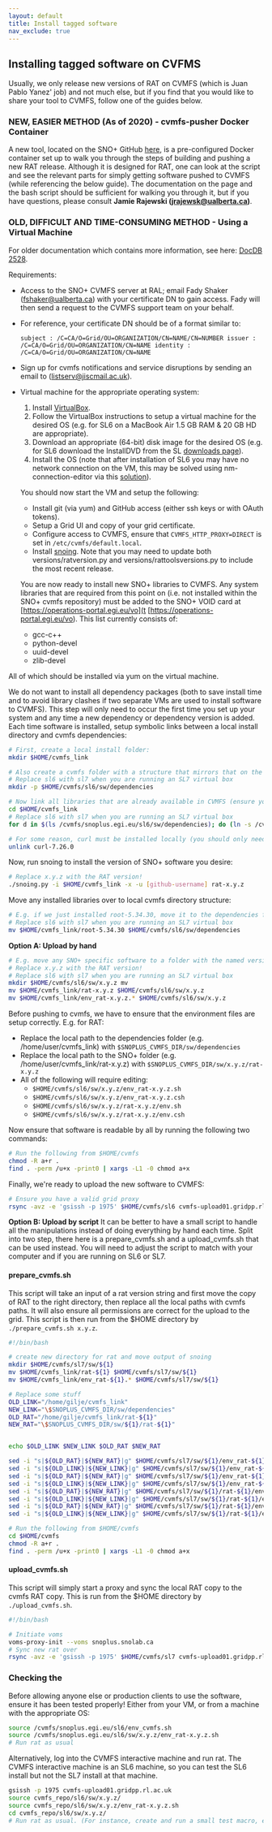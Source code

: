 ```yaml
---
layout: default
title: Install tagged software
nav_exclude: true
---
```


## Installing tagged software on CVFMS

Usually, we only release new versions of RAT on CVMFS (which is Juan Pablo Yanez' job) and not much else, but if you find that you would like to share your tool to CVMFS, follow one of the guides below.

### **NEW, EASIER METHOD (As of 2020) - cvmfs-pusher Docker Container**

A new tool, located on the SNO+ GitHub [here](https://github.com/snoplus/cvmfs-pusher), is a pre-configured Docker container set up to walk you through the steps of building and pushing a new RAT release. Although it is designed for RAT, one can look at the script and see the relevant parts for simply getting software pushed to CVMFS (while referencing the below guide). The documentation on the page and the bash script should be sufficient for walking you through it, but if you have questions, please consult **Jamie Rajewski (jrajewsk@ualberta.ca)**.

### **OLD, DIFFICULT AND TIME-CONSUMING METHOD - Using a Virtual Machine**

For older documentation which contains more information, see here: [DocDB 2528](https://www.snolab.ca/snoplus/private/DocDB/cgi/ShowDocument?docid=2528).

Requirements:
* Access to the SNO+ CVMFS server at RAL; email Fady Shaker (fshaker@ualberta.ca) with your certificate DN to gain access. Fady will then send a request to the CVMFS support team on your behalf.
* For reference, your certificate DN should be of a format similar to: 
  ```
  subject : /C=CA/O=Grid/OU=ORGANIZATION/CN=NAME/CN=NUMBER issuer : /C=CA/O=Grid/OU=ORGANIZATION/CN=NAME identity : /C=CA/O=Grid/OU=ORGANIZATION/CN=NAME
  ```
* Sign up for cvmfs notifications and service disruptions by sending an email to (listserv@jiscmail.ac.uk).
* Virtual machine for the appropriate operating system:
  1. Install [VirtualBox](https://www.virtualbox.org/).
  1. Follow the VirtualBox instructions to setup a virtual machine for the desired OS (e.g. for SL6 on a MacBook Air 1.5 GB RAM & 20 GB HD are appropriate).
  1. Download an appropriate (64-bit) disk image for the desired OS (e.g. for SL6 download the InstallDVD from the SL [downloads page](https://scientificlinux.org/downloads/)).
  1. Install the OS (note that after installation of SL6 you may have no network connection on the VM, this may be solved using nm-connection-editor via this [solution](https://unix.stackexchange.com/questions/78295/centos-no-network-interface-after-installation-in-virtualbox)).
  
  You should now start the VM and setup the following:
  * Install git (via yum) and GitHub access (either ssh keys or with OAuth tokens).
  * Setup a Grid UI and copy of your grid certificate.
  * Configure access to CVMFS, ensure that `CVMFS_HTTP_PROXY=DIRECT` is set in `/etc/cvmfs/default.local`.
  * Install [snoing](https://github.com/snoplus/snoing). Note that you may need to update both versions/ratversion.py and versions/rattoolsversions.py to include the most recent release.
  
  You are now ready to install new SNO+ libraries to CVMFS. Any system libraries that are required from this point on (i.e. not installed within the SNO+ cvmfs repository) must be added to the SNO+ VOID card at [https://operations-portal.egi.eu/vo](t [https://operations-portal.egi.eu/vo). This list currently consists of:
  * gcc-c++
  * python-devel
  * uuid-devel
  * zlib-devel
  
All of which should be installed via yum on the virtual machine.

We do not want to install all dependency packages (both to save install time and to avoid library clashes if two separate VMs are used to install software to CVMFS). This step will only need to occur the first time you set up your system and any time a new dependency or dependency version is added. Each time software is installed, setup symbolic links between a local install directory and cvmfs dependencies:
```bash
# First, create a local install folder:
mkdir $HOME/cvmfs_link

# Also create a cvmfs folder with a structure that mirrors that on the cvmfs server:
# Replace sl6 with sl7 when you are running an SL7 virtual box
mkdir -p $HOME/cvmfs/sl6/sw/dependencies

# Now link all libraries that are already available in CVMFS (ensure you're copying libraries for the correct OS):
cd $HOME/cvmfs_link
# Replace sl6 with sl7 when you are running an SL7 virtual box
for d in $(ls /cvmfs/snoplus.egi.eu/sl6/sw/dependencies); do (ln -s /cvmfs/snoplus.egi.eu/sl6/sw/dependencies/$d); done

# For some reason, curl must be installed locally (you should only need to do this the first time!)
unlink curl-7.26.0
```
Now, run snoing to install the version of SNO+ software you desire:
```bash
# Replace x.y.z with the RAT version!
./snoing.py -i $HOME/cvmfs_link -x -u [github-username] rat-x.y.z
```
Move any installed libraries over to local cvmfs directory structure:
```bash
# E.g. if we just installed root-5.34.30, move it to the dependencies folder
# Replace sl6 with sl7 when you are running an SL7 virtual box
mv $HOME/cvmfs_link/root-5.34.30 $HOME/cvmfs/sl6/sw/dependencies
```
**Option A: Upload by hand**
```bash
# E.g. move any SNO+ specific software to a folder with the named version number
# Replace x.y.z with the RAT version!
# Replace sl6 with sl7 when you are running an SL7 virtual box
mkdir $HOME/cvmfs/sl6/sw/x.y.z mv
mv $HOME/cvmfs_link/rat-x.y.z $HOME/cvmfs/sl6/sw/x.y.z
mv $HOME/cvmfs_link/env_rat-x.y.z.* $HOME/cvmfs/sl6/sw/x.y.z
```
Before pushing to cvmfs, we have to ensure that the environment files are setup correctly. E.g. for RAT:
* Replace the local path to the dependencies folder (e.g. /home/user/cvmfs_link) with `$SNOPLUS_CVMFS_DIR/sw/dependencies`
* Replace the local path to the SNO+ folder (e.g. /home/user/cvmfs_link/rat-x.y.z) with `$SNOPLUS_CVMFS_DIR/sw/x.y.z/rat-x.y.z`
* All of the following will require editing:
  * `$HOME/cvmfs/sl6/sw/x.y.z/env_rat-x.y.z.sh`
  * `$HOME/cvmfs/sl6/sw/x.y.z/env_rat-x.y.z.csh`
  * `$HOME/cvmfs/sl6/sw/x.y.z/rat-x.y.z/env.sh`
  * `$HOME/cvmfs/sl6/sw/x.y.z/rat-x.y.z/env.csh`

Now ensure that software is readable by all by running the following two commands:
```bash
# Run the following from $HOME/cvmfs
chmod -R a+r .
find . -perm /u+x -print0 | xargs -L1 -0 chmod a+x
```
Finally, we're ready to upload the new software to CVMFS:
```bash
# Ensure you have a valid grid proxy
rsync -avz -e 'gsissh -p 1975' $HOME/cvmfs/sl6 cvmfs-upload01.gridpp.rl.ac.uk:~/cvmfs_repo
```

**Option B: Upload by script**
It can be better to have a small script to handle all the manipulations instead of doing everything by hand each time. Split into two step, there here is a prepare_cvmfs.sh and a upload_cvmfs.sh that can be used instead. You will need to adjust the script to match with your computer and if you are running on SL6 or SL7.

#### prepare_cvmfs.sh
This script will take an input of a rat version string and first move the copy of RAT to the right directory, then replace all the local paths with cvmfs paths. It will also ensure all permissions are correct for the upload to the grid. This script is then run from the $HOME directory by `./prepare_cvmfs.sh x.y.z`.
```bash
#!/bin/bash

# create new directory for rat and move output of snoing
mkdir $HOME/cvmfs/sl7/sw/${1}
mv $HOME/cvmfs_link/rat-${1} $HOME/cvmfs/sl7/sw/${1}
mv $HOME/cvmfs_link/env_rat-${1}.* $HOME/cvmfs/sl7/sw/${1}

# Replace some stuff
OLD_LINK="/home/gilje/cvmfs_link"
NEW_LINK="\$SNOPLUS_CVMFS_DIR/sw/dependencies"
OLD_RAT="/home/gilje/cvmfs_link/rat-${1}"
NEW_RAT="\$SNOPLUS_CVMFS_DIR/sw/${1}/rat-${1}"


echo $OLD_LINK $NEW_LINK $OLD_RAT $NEW_RAT

sed -i "s|${OLD_RAT}|${NEW_RAT}|g" $HOME/cvmfs/sl7/sw/${1}/env_rat-${1}.sh
sed -i "s|${OLD_LINK}|${NEW_LINK}|g" $HOME/cvmfs/sl7/sw/${1}/env_rat-${1}.sh
sed -i "s|${OLD_RAT}|${NEW_RAT}|g" $HOME/cvmfs/sl7/sw/${1}/env_rat-${1}.csh
sed -i "s|${OLD_LINK}|${NEW_LINK}|g" $HOME/cvmfs/sl7/sw/${1}/env_rat-${1}.csh
sed -i "s|${OLD_RAT}|${NEW_RAT}|g" $HOME/cvmfs/sl7/sw/${1}/rat-${1}/env.sh
sed -i "s|${OLD_LINK}|${NEW_LINK}|g" $HOME/cvmfs/sl7/sw/${1}/rat-${1}/env.sh
sed -i "s|${OLD_RAT}|${NEW_RAT}|g" $HOME/cvmfs/sl7/sw/${1}/rat-${1}/env.csh
sed -i "s|${OLD_LINK}|${NEW_LINK}|g" $HOME/cvmfs/sl7/sw/${1}/rat-${1}/env.csh

# Run the following from $HOME/cvmfs
cd $HOME/cvmfs
chmod -R a+r .
find . -perm /u+x -print0 | xargs -L1 -0 chmod a+x
```
#### upload_cvmfs.sh
This script will simply start a proxy and sync the local RAT copy to the cvmfs RAT copy. This is run from the $HOME directory by `./upload_cvmfs.sh`.
```bash
#!/bin/bash

# Initiate voms
voms-proxy-init --voms snoplus.snolab.ca
# Sync new rat over
rsync -avz -e 'gsissh -p 1975' $HOME/cvmfs/sl7 cvmfs-upload01.gridpp.rl.ac.uk:~/cvmfs_repo
```

### Checking the 

Before allowing anyone else or production clients to use the software, ensure it has been tested properly! Either from your VM, or from a machine with the appropriate OS:
```bash
source /cvmfs/snoplus.egi.eu/sl6/env_cvmfs.sh
source /cvmfs/snoplus.egi.eu/sl6/sw/x.y.z/env_rat-x.y.z.sh
# Run rat as usual
```
Alternatively, log into the CVMFS interactive machine and run rat. The CVMFS interactive machine is an SL6 machine, so you can test the SL6 install but not the SL7 install at that machine.
```bash
gsissh -p 1975 cvmfs-upload01.gridpp.rl.ac.uk
source cvmfs_repo/sl6/sw/x.y.z/
source cvmfs_repo/sl6/sw/x.y.z/env_rat-x.y.z.sh
cd cvmfs_repo/sl6/sw/x.y.z/
# Run rat as usual. (For instance, create and run a small test macro, e.g. tutorial #1, with no output, 3 events).
```
